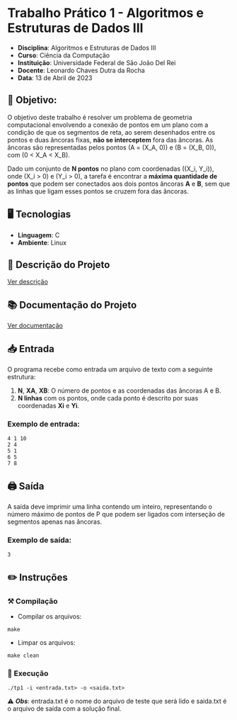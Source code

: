 # Trabalho Prático 1 - Algoritmos e Estruturas de Dados III

- **Disciplina**: Algoritmos e Estruturas de Dados III
- **Curso**: Ciência da Computação
- **Instituição**: Universidade Federal de São João Del Rei
- **Docente**: Leonardo Chaves Dutra da Rocha
- **Data**: 13 de Abril de 2023

## 📖 Objetivo:

O objetivo deste trabalho é resolver um problema de geometria computacional envolvendo a conexão de pontos em um plano com a condição de que os segmentos de reta, ao serem desenhados entre os pontos e duas âncoras fixas, **não se interceptem** fora das âncoras. As âncoras são representadas pelos pontos \(A = (X_A, 0)\) e \(B = (X_B, 0)\), com \(0 < X_A < X_B\).

Dado um conjunto de **N pontos** no plano com coordenadas \((X_i, Y_i)\), onde \(X_i > 0\) e \(Y_i > 0\), a tarefa é encontrar a **máxima quantidade de pontos** que podem ser conectados aos dois pontos âncoras **A** e **B**, sem que as linhas que ligam esses pontos se cruzem fora das âncoras.

## 🖥️ Tecnologias

- **Linguagem**: C
- **Ambiente**: Linux

## 📝​ Descrição do Projeto

[Ver descrição](./descricao.pdf)

## 📚 Documentação do Projeto

[Ver documentação](./documentacao.pdf)

## 📥 Entrada

O programa recebe como entrada um arquivo de texto com a seguinte estrutura:

1. **N**, **XA**, **XB**: O número de pontos e as coordenadas das âncoras A e B.
2. **N linhas** com os pontos, onde cada ponto é descrito por suas coordenadas **Xi** e **Yi**.

### Exemplo de entrada:

```
4 1 10
2 4
5 1
6 5
7 8
```

## 🖨️ Saída

A saída deve imprimir uma linha contendo um inteiro, representando o número máximo
de pontos de P que podem ser ligados com interseção de segmentos apenas nas âncoras.

### Exemplo de saída:

```
3
```

## ✏️ Instruções

### ⚒️ Compilação

- Compilar os arquivos:
```
make
````

- Limpar os arquivos:
```
make clean
```

### 🚀 Execução

````
./tp1 -i <entrada.txt> -o <saida.txt>
````

⚠️ ***Obs***: entrada.txt é o nome do arquivo de teste que será lido e saida.txt é o arquivo de saída com a solução final.
